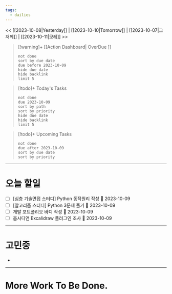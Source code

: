 ```yaml
---
tags:
  - dailies
---
```

<< [[2023-10-08|Yesterday]] | [[2023-10-10|Tomorrow]] | [[2023-10-07|그저께]] | [[2023-10-11|모레]] >>

> [!warning]+ [[Action Dashboard| OverDue ]]
> ```tasks
> not done
> sort by due date
> due before 2023-10-09
> hide due date
> hide backlink
> limit 5
> ```

> [!todo]+ Today's Tasks
> ```tasks
> not done
> due 2023-10-09
> sort by path
> sort by priority
> hide due date
> hide backlink
> limit 5
> ```

> [!todo]+ Upcoming Tasks
> ```tasks  
> not done  
> due after 2023-10-09
> sort by due date
> sort by priority  

---
# 오늘 할일
- [ ] [심층 기술면접 스터디] Python 동작원리 작성 📅 2023-10-09
- [ ] [알고리즘 스터디] Python 3문제 풀기 📅 2023-10-09
- [ ] 개발 포트폴리오 바디 작성 📅 2023-10-09
- [ ]  옵시디언 Excalidraw 플러그인 조사 📅 2023-10-09

---

# 고민중
- 

---

# More Work To Be Done.

